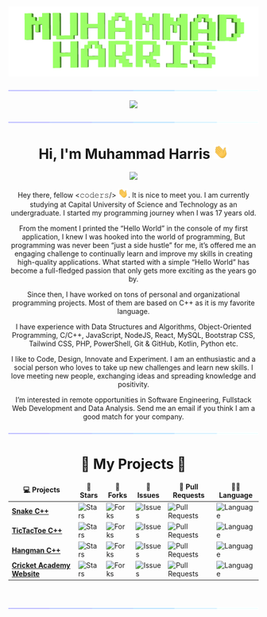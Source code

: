 <!-- Muhammad-Harris.gif -->
<p align="center"><img src="https://github.com/imharris24/imharris24/blob/main/Assets/muhammad-harris.gif" alt="Muhammad Harris"></p>

<!-- 2 Neon-Bar.gif with View-Counter -->
<a href="https://www.github.com/imharris24"><img src="https://github.com/imharris24/imharris24/blob/main/Assets/neon-bar.gif"></a>
<p align="center"><a href="https://count.getloli.com/"><img src="https://count.getloli.com/get/@:imharris24"></a></p>
<a href="https://www.github.com/imharris24"><img src="https://github.com/imharris24/imharris24/blob/main/Assets/neon-bar.gif"></a>

<!-- Initial -->
<h1 align="center">Hi, I'm Muhammad Harris <img src="https://github.com/imharris24/imharris24/blob/main/Assets/wave-hand.gif" width="30"></h1>

<!-- Auto-Type -->
<p align="center"><a href="https://github.com/imharris24/imharris24"><img src="https://readme-typing-svg.herokuapp.com?lines=Computer+Science+Student;Competitive+Programmer;Web+Developer;Future+Full+Stack+Developer;Always%20learning%20new%20things&center=true&width=500&height=50"></a></p>

<!-- Profile Description -->
<p align="center">Hey there, fellow <𝚌𝚘𝚍𝚎𝚛𝚜/> <img src="https://github.com/imharris24/imharris24/blob/main/Assets/wave-hand.gif" width="20px">. It is nice to meet you. I am currently studying at Capital University of Science and Technology as an undergraduate. I started my programming journey when I was 17 years old.</p>
<p align="center">From the moment I printed the “Hello World” in the console of my first application, I knew I was hooked into the world of programming, But programming was never been “just a side hustle” for me, it’s offered me an engaging challenge to continually learn and improve my skills in creating high-quality applications. What started with a simple “Hello World” has become a full-fledged passion that only gets more exciting as the years go by.</p>
<p align="center">Since then, I have worked on tons of personal and organizational programming projects. Most of them are based on C++ as it is my favorite language.</p>
<p align="center">I have experience with Data Structures and Algorithms, Object-Oriented Programming, C/C++, JavaScript, NodeJS, React, MySQL, Bootstrap CSS, Tailwind CSS, PHP, PowerShell, Git & GitHub, Kotlin, Python etc.</p>
<p align="center">I like to Code, Design, Innovate and Experiment. I am an enthusiastic and a social person who loves to take up new challenges and learn new skills. I love meeting new people, exchanging ideas and spreading knowledge and positivity.</p>
<p align="center">I’m interested in remote opportunities in Software Engineering, Fullstack Web Development and Data Analysis. Send me an email if you think I am a good match for your company.<br>

<!-- neon-bar -->
<a href="https://www.github.com/imharris24"><img src="https://github.com/imharris24/imharris24/blob/main/Assets/neon-bar.gif"></a>
	
<!-- Project Table -->
<h1 align="center">🥇 My Projects 🥇</h1>
<table align="center">
	<thead align="center">
		<tr border: none;>
			<td><b>💻 Projects</b></td>
			<td><b>🌟 Stars</b></td>
			<td><b>🍴 Forks</b></td>
			<td><b>🐛 Issues</b></td>
			<td><b>🔔 Pull Requests</b></td>
			<td><b>👨‍💻 Language</b></td>
		</tr>
	</thead>
	<tbody>
		<tr>
			<td><a href="https://github.com/imharris24/Snake-Game-CPP"><b>Snake C++</b></a></td>
			<td><img alt="Stars" src="https://img.shields.io/github/stars/imharris24/Snake-CPP?style=flat-square&labelColor=343b41"/></td>
			<td><img alt="Forks" src="https://img.shields.io/github/forks/imharris24/Snake-CPP?style=flat-square&labelColor=343b41"/></td>
			<td><img alt="Issues" src="https://img.shields.io/github/issues/imharris24/Snake-CPP?style=flat-square"/></td>
			<td><img alt="Pull Requests" src="https://img.shields.io/github/issues-pr/imharris24/Snake-CPP?style=flat-square"/></td>
			<td><img alt="Language" src="https://img.shields.io/github/languages/top/imharris24/Snake-CPP?style=flat-square"/></td>
		</tr>
		<tr>
			<td><a href="https://github.com/imharris24/TicTacToe-CPP"><b>TicTacToe C++</b></a></td>
			<td><img alt="Stars" src="https://img.shields.io/github/stars/imharris24/TicTacToe-CPP?style=flat-square&labelColor=343b41"/></td>
			<td><img alt="Forks" src="https://img.shields.io/github/forks/imharris24/TicTacToe-CPP?style=flat-square&labelColor=343b41"/></td>
			<td><img alt="Issues" src="https://img.shields.io/github/issues/imharris24/TicTacToe-CPP?style=flat-square"/></td>
			<td><img alt="Pull Requests" src="https://img.shields.io/github/issues-pr/imharris24/TicTacToe-CPP?style=flat-square"/></td>
			<td><img alt="Language" src="https://img.shields.io/github/languages/top/imharris24/TicTacToe-CPP?style=flat-square"/></td>
		</tr>
		<tr>
			<td><a href="https://github.com/imharris24/Hangman-CPP"><b>Hangman C++</b></a></td>
			<td><img alt="Stars" src="https://img.shields.io/github/stars/imharris24/Hangman-CPP?style=flat-square&labelColor=343b41"/></td>
			<td><img alt="Forks" src="https://img.shields.io/github/forks/imharris24/Hangman-CPP?style=flat-square&labelColor=343b41"/></td>
			<td><img alt="Issues" src="https://img.shields.io/github/issues/imharris24/Hangman-CPP?style=flat-square"/></td>
			<td><img alt="Pull Requests" src="https://img.shields.io/github/issues-pr/imharris24/Hangman-CPP?style=flat-square"/></td>
			<td><img alt="Language" src="https://img.shields.io/github/languages/top/imharris24/Hangman-CPP?style=flat-square"/></td>
		</tr>
		<tr>
			<td><a href="https://github.com/imharris24/Cricket-Academy-DBS"><b>Cricket Academy Website</b></a></td>
			<td><img alt="Stars" src="https://img.shields.io/github/stars/imharris24/Cricket-Academy-WEB?style=flat-square&labelColor=343b41"/></td>
			<td><img alt="Forks" src="https://img.shields.io/github/forks/imharris24/Cricket-Academy-WEB?style=flat-square&labelColor=343b41"/></td>
			<td><img alt="Issues" src="https://img.shields.io/github/issues/imharris24/Cricket-Academy-WEB?style=flat-square"/></td>
			<td><img alt="Pull Requests" src="https://img.shields.io/github/issues-pr/imharris24/Cricket-Academy-WEB?style=flat-square"/></td>
			<td><img alt="Language" src="https://img.shields.io/github/languages/top/imharris24/Cricket-Academy-WEB?style=flat-square"/></td>
		</tr>
	</tbody>
</table>
<br>

<!-- neon-bar -->
<a href="https://www.github.com/imharris24"><img src="https://github.com/imharris24/imharris24/blob/main/Assets/neon-bar.gif"></a>








<!-- 	
<a href="https://www.github.com/imharris24"><img src="https://user-images.githubusercontent.com/73097560/115834477-dbab4500-a447-11eb-908a-139a6edaec5c.gif"></a>
	
## 🔥 Streak Stats
	
<p align="center"><img src="https://github-readme-streak-stats.herokuapp.com/?user=imharris24&theme=tokyonight_duo" alt="imharris24"  /></p>
<br/>
	
## 💻 GitHub Profile Stats
	
[![Tap to Reload](https://metrics.lecoq.io/imharris24?template=classic&base.header=0&base.metadata=0&isocalendar=1&languages=1&people=1&isocalendar.duration=half-year&languages.limit=8&languages.sections=most-used&languages.colors=github&languages.threshold=0%25&languages.indepth=false&languages.recent.load=300&languages.recent.days=14&people.limit=24&people.size=28&people.types=followers%2C%20following&people.identicons=false&people.shuffle=false&config.timezone=Asia%2FCalcutta)](https://www.github.com/imharris24)
	
## 🏆 GitHub Trophies
	
<p align=center>
<img src="https://github-profile-trophy.vercel.app/?username=AkuraDiary&theme=onestar">
</p>	
</details>
	
## 🙋‍♀️ Let's Connect
	
<p align="center">
   <a href="github.com/imharris24"><img src="https://github.com/imharris24/imharris24/blob/main/Resouces/github.png" alt="Github"/></a>
   <a href="mailto:harris20014@gmail.com"><img src="https://github.com/imharris24/imharris24/blob/main/Resouces/gmail.png" alt="Gmail"/></a>
   <a href="https://instagram.com/im_harrisg"><img src="https://github.com/imharris24/imharris24/blob/main/Resouces/instagram.png" alt="Instagram"/></a>
</p>
<br/>
<img height="120" alt="Thanks for visiting me" width="100%" src="https://github.com/imharris24/imharris24/blob/main/Resouces/marquee.svg" />
-->
